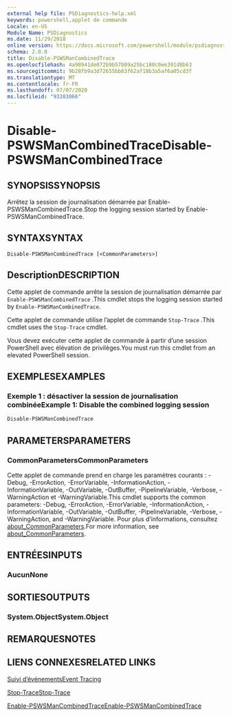 ```yaml
---
external help file: PSDiagnostics-help.xml
keywords: powershell,applet de commande
Locale: en-US
Module Name: PSDiagnostics
ms.date: 11/29/2018
online version: https://docs.microsoft.com/powershell/module/psdiagnostics/disable-pswsmancombinedtrace?view=powershell-5.1&WT.mc_id=ps-gethelp
schema: 2.0.0
title: Disable-PSWSManCombinedTrace
ms.openlocfilehash: 4a98941de072b9b57b89a25bc180c0ee391d8b63
ms.sourcegitcommit: 9b28fb9a3d72655bb63f62af18b3a5af6a05cd3f
ms.translationtype: MT
ms.contentlocale: fr-FR
ms.lasthandoff: 07/07/2020
ms.locfileid: "93203066"
---
```

# <span data-ttu-id="0aad9-103">Disable-PSWSManCombinedTrace</span><span class="sxs-lookup"><span data-stu-id="0aad9-103">Disable-PSWSManCombinedTrace</span></span>

## <span data-ttu-id="0aad9-104">SYNOPSIS</span><span class="sxs-lookup"><span data-stu-id="0aad9-104">SYNOPSIS</span></span>
<span data-ttu-id="0aad9-105">Arrêtez la session de journalisation démarrée par Enable-PSWSManCombinedTrace.</span><span class="sxs-lookup"><span data-stu-id="0aad9-105">Stop the logging session started by Enable-PSWSManCombinedTrace.</span></span>

## <span data-ttu-id="0aad9-106">SYNTAX</span><span class="sxs-lookup"><span data-stu-id="0aad9-106">SYNTAX</span></span>

```
Disable-PSWSManCombinedTrace [<CommonParameters>]
```

## <span data-ttu-id="0aad9-107">Description</span><span class="sxs-lookup"><span data-stu-id="0aad9-107">DESCRIPTION</span></span>

<span data-ttu-id="0aad9-108">Cette applet de commande arrête la session de journalisation démarrée par `Enable-PSWSManCombinedTrace` .</span><span class="sxs-lookup"><span data-stu-id="0aad9-108">This cmdlet stops the logging session started by `Enable-PSWSManCombinedTrace`.</span></span>

<span data-ttu-id="0aad9-109">Cette applet de commande utilise l’applet de commande `Stop-Trace` .</span><span class="sxs-lookup"><span data-stu-id="0aad9-109">This cmdlet uses the `Stop-Trace` cmdlet.</span></span>

<span data-ttu-id="0aad9-110">Vous devez exécuter cette applet de commande à partir d’une session PowerShell avec élévation de privilèges.</span><span class="sxs-lookup"><span data-stu-id="0aad9-110">You must run this cmdlet from an elevated PowerShell session.</span></span>

## <span data-ttu-id="0aad9-111">EXEMPLES</span><span class="sxs-lookup"><span data-stu-id="0aad9-111">EXAMPLES</span></span>

### <span data-ttu-id="0aad9-112">Exemple 1 : désactiver la session de journalisation combinée</span><span class="sxs-lookup"><span data-stu-id="0aad9-112">Example 1: Disable the combined logging session</span></span>

```powershell
Disable-PSWSManCombinedTrace
```

## <span data-ttu-id="0aad9-113">PARAMETERS</span><span class="sxs-lookup"><span data-stu-id="0aad9-113">PARAMETERS</span></span>

### <span data-ttu-id="0aad9-114">CommonParameters</span><span class="sxs-lookup"><span data-stu-id="0aad9-114">CommonParameters</span></span>

<span data-ttu-id="0aad9-115">Cette applet de commande prend en charge les paramètres courants : -Debug, -ErrorAction, -ErrorVariable, -InformationAction, -InformationVariable, -OutVariable, -OutBuffer, -PipelineVariable, -Verbose, -WarningAction et -WarningVariable.</span><span class="sxs-lookup"><span data-stu-id="0aad9-115">This cmdlet supports the common parameters: -Debug, -ErrorAction, -ErrorVariable, -InformationAction, -InformationVariable, -OutVariable, -OutBuffer, -PipelineVariable, -Verbose, -WarningAction, and -WarningVariable.</span></span> <span data-ttu-id="0aad9-116">Pour plus d’informations, consultez [about_CommonParameters](https://go.microsoft.com/fwlink/?LinkID=113216).</span><span class="sxs-lookup"><span data-stu-id="0aad9-116">For more information, see [about_CommonParameters](https://go.microsoft.com/fwlink/?LinkID=113216).</span></span>

## <span data-ttu-id="0aad9-117">ENTRÉES</span><span class="sxs-lookup"><span data-stu-id="0aad9-117">INPUTS</span></span>

### <span data-ttu-id="0aad9-118">Aucun</span><span class="sxs-lookup"><span data-stu-id="0aad9-118">None</span></span>

## <span data-ttu-id="0aad9-119">SORTIES</span><span class="sxs-lookup"><span data-stu-id="0aad9-119">OUTPUTS</span></span>

### <span data-ttu-id="0aad9-120">System.Object</span><span class="sxs-lookup"><span data-stu-id="0aad9-120">System.Object</span></span>

## <span data-ttu-id="0aad9-121">REMARQUES</span><span class="sxs-lookup"><span data-stu-id="0aad9-121">NOTES</span></span>

## <span data-ttu-id="0aad9-122">LIENS CONNEXES</span><span class="sxs-lookup"><span data-stu-id="0aad9-122">RELATED LINKS</span></span>

[<span data-ttu-id="0aad9-123">Suivi d’événements</span><span class="sxs-lookup"><span data-stu-id="0aad9-123">Event Tracing</span></span>](/windows/desktop/ETW/event-tracing-portal)

[<span data-ttu-id="0aad9-124">Stop-Trace</span><span class="sxs-lookup"><span data-stu-id="0aad9-124">Stop-Trace</span></span>](stop-trace.md)

[<span data-ttu-id="0aad9-125">Enable-PSWSManCombinedTrace</span><span class="sxs-lookup"><span data-stu-id="0aad9-125">Enable-PSWSManCombinedTrace</span></span>](Enable-PSWSManCombinedTrace.md)
